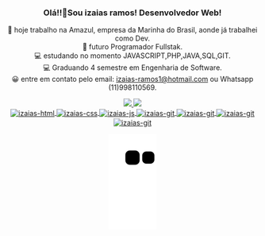 <div align="center">

  ### Olá!!👋Sou izaias ramos! Desenvolvedor Web!



 🏢 hoje trabalho na Amazul, empresa da Marinha do Brasil, aonde já trabalhei como Dev.<br/>
 💎 futuro Programador Fullstak.                                        <br/>
 💻 estudando no momento JAVASCRIPT,PHP,JAVA,SQL,GIT.                <br/>
 💻 Graduando 4 semestre em Engenharia de Software.                               <br/>
 😀 entre em contato pelo email: izaias-ramos1@hotmail.com ou Whatsapp (11)998110569.                  <br/>
</div>
<div align="center">
  <a href="https://github.com/izaiasramos">
  <img height="150em" src="https://github-readme-stats.vercel.app/api?username=izaiasramos&show_icons=true&theme=dracula&include_all_commits=true&count_private=true"/>
  <img height="150em" src="https://github-readme-stats.vercel.app/api/top-langs/?username=izaiasramos&layout=compact&langs_count=7&theme=dracula"/>
</div>
<div align="center">
<div>
<img align="center" alt="izaias-html" height="50" width="50" src=https://icongr.am/devicon/html5-original-wordmark.svg?size=128&color=currentColor/>
<img align="center" alt="izaias-css" height="50" width="50" src=https://icongr.am/devicon/css3-original-wordmark.svg?size=128&color=currentColor/>    
<img align="center" alt="izaias-js" height="50" width="50" src=https://icongr.am/devicon/javascript-original.svg?size=128&color=currentColor/>
 <img align="center" alt="izaias-git" height="70" width="70" src=https://icongr.am/devicon/php-original.svg?size=120&color=currentColor/>
 <img align="center" alt="izaias-git" height="70" width="70" src=https://icongr.am/devicon/java-original.svg?size=128&color=currentColor/>
 <img align="center" alt="izaias-git" height="70" width="70" src=https://icongr.am/devicon/postgresql-original-wordmark.svg?size=120&color=currentColor/>
 <img align="center" alt="izaias-git" height="70" width="70" src=https://icongr.am/devicon/git-original-wordmark.svg?size=128&color=currentColor/>
  </div>    
  

   ![Animação de cobra](https://github.com/rafaballerini/rafaballerini/blob/output/github-contribution-grid-snake.svg)
 

  
